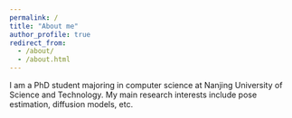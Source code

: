 ```yaml
---
permalink: /
title: "About me"
author_profile: true
redirect_from: 
  - /about/
  - /about.html
---
```


I am a PhD student majoring in computer science at Nanjing University of Science and Technology. My main research interests include pose estimation, diffusion models, etc.


